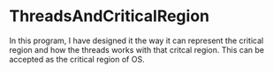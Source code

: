 # ThreadsAndCriticalRegion
In this program, I have designed it the way it can represent the critical region and how the threads works with that critcal region. This can be accepted as the critical region of OS.
